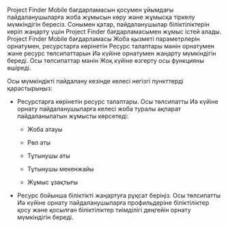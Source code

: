 Project Finder Mobile бағдарламасын қосумен ұйымдағы пайдаланушыларға жоба жұмысын көру және жұмысқа тіркелу мүмкіндігін бересіз. Сонымен қатар, пайдаланушылар біліктіліктерін көріп жаңарту үшін Project Finder бағдарламасымен жұмыс істей алады. Project Finder Mobile бағдарламасы Жоба қызметі параметрлерін орнатумен, ресурстарға көрінетін Ресурс талаптары мәнін орнатумен және ресурс төлсипаттарын Иә күйіне орнатумен жаңарту мүмкіндігін береді. Осы төлсипаттар мәнін Жоқ күйіне өзгерту осы функцияны өшіреді.  
  
 Осы мүмкіндікті пайдалану кезінде келесі негізгі пункттерді қарастырыңыз:  
  
-   Ресурстарға көрінетін ресурс талаптары. Осы төлсипатты Иә күйіне орнату пайдаланушыларға келесі жоба туралы ақпарат пайдаланылатын жұмысты көрсетеді:  
  
    -   Жоба атауы  
  
    -   Рөл аты  
  
    -   Тұтынушы аты  
  
    -   Тұтынушы мекенжайы  
  
    -   Жұмыс ұзақтығы  
  
-   Ресурс бойынша біліктікті жаңартуға рұқсат беріңіз. Осы төлсипатты Иә күйіне орнату пайдаланушыларға профильдеріне біліктіліктер қосу және қосылған біліктіліктер тиімділігі деңгейін орнату мүмкіндігін береді.